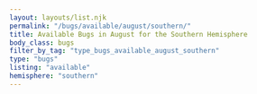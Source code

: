 ```yaml
---
layout: layouts/list.njk
permalink: "/bugs/available/august/southern/"
title: Available Bugs in August for the Southern Hemisphere
body_class: bugs
filter_by_tag: "type_bugs_available_august_southern"
type: "bugs"
listing: "available"
hemisphere: "southern"
---
```

